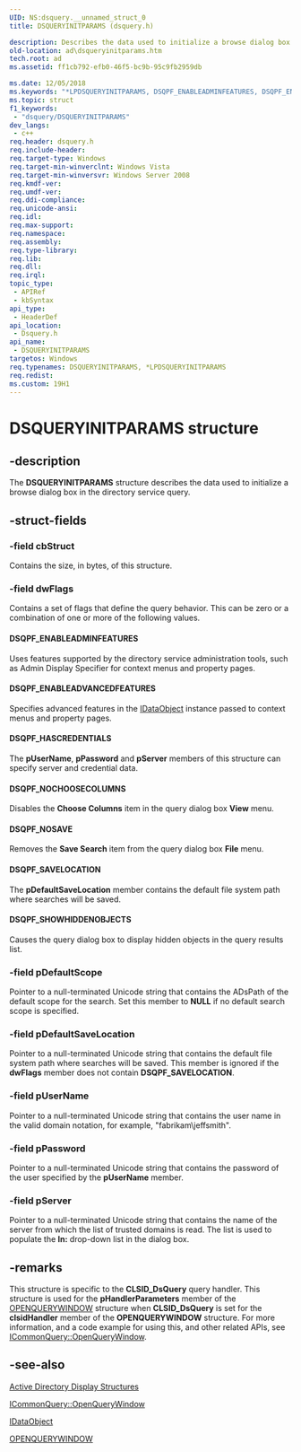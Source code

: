 ```yaml
---
UID: NS:dsquery.__unnamed_struct_0
title: DSQUERYINITPARAMS (dsquery.h)

description: Describes the data used to initialize a browse dialog box in the directory service query.
old-location: ad\dsqueryinitparams.htm
tech.root: ad
ms.assetid: ff1cb792-efb0-46f5-bc9b-95c9fb2959db

ms.date: 12/05/2018
ms.keywords: "*LPDSQUERYINITPARAMS, DSQPF_ENABLEADMINFEATURES, DSQPF_ENABLEADVANCEDFEATURES, DSQPF_HASCREDENTIALS, DSQPF_NOCHOOSECOLUMNS, DSQPF_NOSAVE, DSQPF_SAVELOCATION, DSQPF_SHOWHIDDENOBJECTS, DSQUERYINITPARAMS, DSQUERYINITPARAMS structure [Active Directory], LPDSQUERYINITPARAMS, LPDSQUERYINITPARAMS structure pointer [Active Directory], _glines_dsqueryinitparams, ad.dsqueryinitparams, dsquery/DSQUERYINITPARAMS, dsquery/LPDSQUERYINITPARAMS"
ms.topic: struct
f1_keywords: 
 - "dsquery/DSQUERYINITPARAMS"
dev_langs:
 - c++
req.header: dsquery.h
req.include-header: 
req.target-type: Windows
req.target-min-winverclnt: Windows Vista
req.target-min-winversvr: Windows Server 2008
req.kmdf-ver: 
req.umdf-ver: 
req.ddi-compliance: 
req.unicode-ansi: 
req.idl: 
req.max-support: 
req.namespace: 
req.assembly: 
req.type-library: 
req.lib: 
req.dll: 
req.irql: 
topic_type:
 - APIRef
 - kbSyntax
api_type:
 - HeaderDef
api_location:
 - Dsquery.h
api_name:
 - DSQUERYINITPARAMS
targetos: Windows
req.typenames: DSQUERYINITPARAMS, *LPDSQUERYINITPARAMS
req.redist: 
ms.custom: 19H1
---
```


# DSQUERYINITPARAMS structure


## -description


The <b>DSQUERYINITPARAMS</b> structure describes the data used to initialize a browse dialog box in the directory service query.


## -struct-fields




### -field cbStruct

Contains the size, in bytes,  of this structure.


### -field dwFlags

Contains a set of flags that define the query behavior. This can be zero or a combination of one or more of the following values.



#### DSQPF_ENABLEADMINFEATURES

Uses features supported by the directory service administration tools, such as Admin Display Specifier for context menus and property pages.



#### DSQPF_ENABLEADVANCEDFEATURES

Specifies advanced features in the <a href="https://docs.microsoft.com/windows/desktop/api/objidl/nn-objidl-idataobject">IDataObject</a> instance passed to context menus and property pages.



#### DSQPF_HASCREDENTIALS

The <b>pUserName</b>, <b>pPassword</b> and <b>pServer</b> members of this structure can specify server and credential data.



#### DSQPF_NOCHOOSECOLUMNS

Disables the <b>Choose Columns</b> item in the query dialog box <b>View</b> menu.



#### DSQPF_NOSAVE

Removes the <b>Save Search</b> item from the query dialog box <b>File</b> menu.



#### DSQPF_SAVELOCATION

The <b>pDefaultSaveLocation</b> member contains the default file system path where searches will be saved.



#### DSQPF_SHOWHIDDENOBJECTS

Causes the query dialog box to display hidden objects in the query results list.


### -field pDefaultScope

Pointer to a null-terminated Unicode string that contains the ADsPath of the default scope for the search. Set this member to <b>NULL</b> if no default search scope is specified.


### -field pDefaultSaveLocation

Pointer to a null-terminated Unicode string that contains the default file system path where searches will be saved. This member is ignored if the <b>dwFlags</b> member does not contain <b>DSQPF_SAVELOCATION</b>.


### -field pUserName

Pointer to a  null-terminated Unicode string that contains the user name in the valid domain notation, for example, "fabrikam\jeffsmith".


### -field pPassword

Pointer to a  null-terminated Unicode string that contains the password of the user specified by the <b>pUserName</b> member.


### -field pServer

Pointer to  a  null-terminated Unicode string that contains the name of the server from which the list of trusted domains is read. The list is used to populate the <b>In:</b> drop-down list in the dialog box.


## -remarks



This structure is specific to the <b>CLSID_DsQuery</b> query handler. This structure is used for the <b>pHandlerParameters</b> member of the <a href="https://docs.microsoft.com/windows/desktop/api/cmnquery/ns-cmnquery-openquerywindow">OPENQUERYWINDOW</a> structure when <b>CLSID_DsQuery</b> is set for the <b>clsidHandler</b> member of the 
<b>OPENQUERYWINDOW</b> structure. For more information, and a code example for  using this, and other related APIs, see 
<a href="https://docs.microsoft.com/windows/desktop/api/cmnquery/nf-cmnquery-icommonquery-openquerywindow">ICommonQuery::OpenQueryWindow</a>.




## -see-also




<a href="https://docs.microsoft.com/windows/desktop/AD/display-structures-in-active-directory-domain-services">Active
  Directory Display Structures</a>



<a href="https://docs.microsoft.com/windows/desktop/api/cmnquery/nf-cmnquery-icommonquery-openquerywindow">ICommonQuery::OpenQueryWindow</a>



<a href="https://docs.microsoft.com/windows/desktop/api/objidl/nn-objidl-idataobject">IDataObject</a>



<a href="https://docs.microsoft.com/windows/desktop/api/cmnquery/ns-cmnquery-openquerywindow">OPENQUERYWINDOW</a>
 

 

